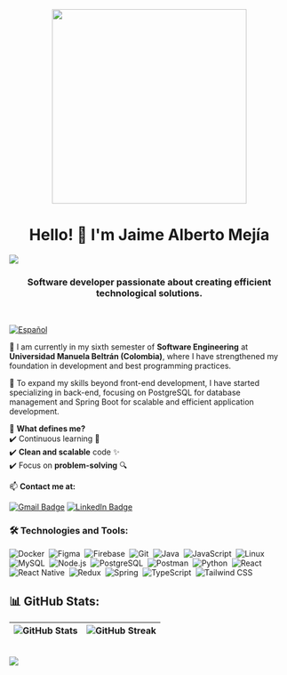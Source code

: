 <div align="center">
  <img width="350" src="https://media3.giphy.com/media/v1.Y2lkPTc5MGI3NjExazJpZXp6czJtczgzeDVwOXp0a2F3ejl2bGdhczFvNGo2MWxqZ2EwbCZlcD12MV9pbnRlcm5hbF9naWZfYnlfaWQmY3Q9Zw/JqmupuTVZYaQX5s094/giphy.gif"  />
</div>

<h1 align="center">Hello! 👋 I'm Jaime Alberto Mejía</h1>

<img src="https://user-images.githubusercontent.com/73097560/115834477-dbab4500-a447-11eb-908a-139a6edaec5c.gif" />

<h3 align="center">Software developer passionate about creating efficient technological solutions.</h3>
<br>

[![Español](https://img.shields.io/badge/🌎-Español-%237aa2f7)](README.md)

🌱 I am currently in my sixth semester of **Software Engineering** at **Universidad Manuela Beltrán (Colombia)**, where I have strengthened my foundation in development and best programming practices.

🚀 To expand my skills beyond front-end development, I have started specializing in back-end, focusing on PostgreSQL for database management and Spring Boot for scalable and efficient application development.

📌 **What defines me?**  
✔️ Continuous learning 📖  
✔️ **Clean and scalable** code ✨  
✔️ Focus on **problem-solving** 🔍  

📫 **Contact me at:**  

[![Gmail Badge](https://img.shields.io/badge/-jaimemejia1003@gmail.com-D14836?style=flat&logo=gmail&logoColor=white&link=mailto:jaimemejia1003@gmail.com)](mailto:jaimemejia1003@gmail.com)
[![LinkedIn Badge](https://img.shields.io/badge/-Jaime_Alberto_Mejia_Avila-0077B5?style=flat&logo=linkedin&logoColor=white&link=https://www.linkedin.com/in/jaime-alberto-mejia-avila-65829a236/)](https://www.linkedin.com/in/jaime-alberto-mejia-avila-65829a236/)

<h3 align="left">🛠️ Technologies and Tools:</h3>

![Docker](https://img.shields.io/badge/Docker-2496ED?style=for-the-badge&logo=docker&logoColor=white)&nbsp;
![Figma](https://img.shields.io/badge/Figma-F24E1E?style=for-the-badge&logo=figma&logoColor=white)&nbsp;
![Firebase](https://img.shields.io/badge/Firebase-FFCA28?style=for-the-badge&logo=firebase&logoColor=black)&nbsp;
![Git](https://img.shields.io/badge/Git-F05033?style=for-the-badge&logo=git&logoColor=white)&nbsp;
![Java](https://img.shields.io/badge/Java-ED8B00?style=for-the-badge&logo=openjdk&logoColor=white)&nbsp;
![JavaScript](https://img.shields.io/badge/JavaScript-F7DF1E?style=for-the-badge&logo=javascript&logoColor=black)&nbsp;
![Linux](https://img.shields.io/badge/Linux-FCC624?style=for-the-badge&logo=linux&logoColor=black)&nbsp;
![MySQL](https://img.shields.io/badge/MySQL-005C84?style=for-the-badge&logo=mysql&logoColor=white)&nbsp;
![Node.js](https://img.shields.io/badge/Node.js-339933?style=for-the-badge&logo=nodedotjs&logoColor=white)&nbsp;
![PostgreSQL](https://img.shields.io/badge/PostgreSQL-4169E1?style=for-the-badge&logo=postgresql&logoColor=white)&nbsp;
![Postman](https://img.shields.io/badge/Postman-FF6C37?style=for-the-badge&logo=postman&logoColor=white)&nbsp;
![Python](https://img.shields.io/badge/Python-3776AB?style=for-the-badge&logo=python&logoColor=white)&nbsp;
![React](https://img.shields.io/badge/React-61DAFB?style=for-the-badge&logo=react&logoColor=black)&nbsp;
![React Native](https://img.shields.io/badge/React_Native-61DAFB?style=for-the-badge&logo=react&logoColor=black)&nbsp;
![Redux](https://img.shields.io/badge/Redux-764ABC?style=for-the-badge&logo=redux&logoColor=white)&nbsp;
![Spring](https://img.shields.io/badge/Spring-6DB33F?style=for-the-badge&logo=spring&logoColor=white)&nbsp;
![TypeScript](https://img.shields.io/badge/TypeScript-3178C6?style=for-the-badge&logo=typescript&logoColor=white)&nbsp;
![Tailwind CSS](https://img.shields.io/badge/Tailwind_CSS-06B6D4?style=for-the-badge&logo=tailwindcss&logoColor=white)&nbsp;

## 📊 GitHub Stats:

| <img src="https://github-readme-stats.vercel.app/api?username=jaime0506&show_icons=true&locale=en&theme=tokyonight" alt="GitHub Stats" /> | <img src="https://github-readme-streak-stats.herokuapp.com/?user=jaime0506&locale=en&theme=tokyonight" alt="GitHub Streak" /> |
|---|---|

<br>

<img src="https://user-images.githubusercontent.com/73097560/115834477-dbab4500-a447-11eb-908a-139a6edaec5c.gif" />
